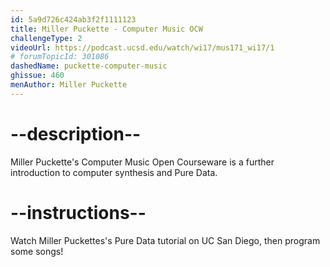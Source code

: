 ```yaml
---
id: 5a9d726c424ab3f2f1111123
title: Miller Puckette - Computer Music OCW
challengeType: 2
videoUrl: https://podcast.ucsd.edu/watch/wi17/mus171_wi17/1
# forumTopicId: 301086
dashedName: puckette-computer-music
ghissue: 460
menAuthor: Miller Puckette
---
```


# --description--

Miller Puckette's Computer Music Open Courseware is a further introduction to computer synthesis and Pure Data.

# --instructions--

Watch Miller Puckettes's Pure Data tutorial on UC San Diego, then program some songs!